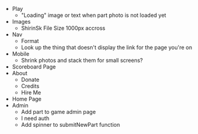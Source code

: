 - Play
    - "Loading" image or text when part photo is not loaded yet
- Images
    - ShirinSk File Size 1000px accross
- Nav
    - Format
    - Look up the thing that doesn't display the link for the page you're on
- Mobile
    - Shrink photos and stack them for small screens?
- Scoreboard Page
- About
    - Donate
    - Credits
    - Hire Me
- Home Page
- Admin
    - Add part to game admin page
    - I need auth
    - Add spinner to submitNewPart function